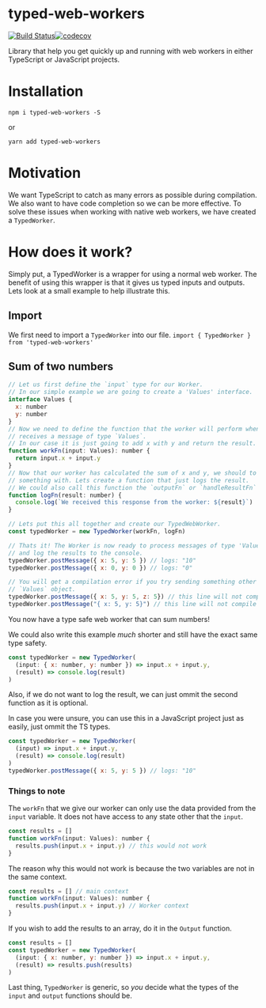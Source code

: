 # typed-web-workers
[![Build Status](https://travis-ci.org/AndersCan/typed-web-workers.svg?branch=master)](https://travis-ci.org/AndersCan/typed-web-workers)[![codecov](https://codecov.io/gh/AndersCan/typed-web-workers/branch/master/graph/badge.svg)](https://codecov.io/gh/AndersCan/typed-web-workers)

Library that help you get quickly up and running with web workers in either TypeScript or JavaScript projects.

# Installation
`npm i typed-web-workers -S`

or

`yarn add typed-web-workers`

# Motivation
We want TypeScript to catch as many errors as possible during compilation. We also want to have code completion so we can be more effective. To solve these issues when working with native web workers, we have created a `TypedWorker`.

# How does it work?
Simply put, a TypedWorker is a wrapper for using a normal web worker. The benefit of using this wrapper is that it gives us typed inputs and outputs. Lets look at a small example to help illustrate this.

## Import
We first need to import a `TypedWorker` into our file.
`import { TypedWorker } from 'typed-web-workers'`

## Sum of two numbers
```javascript
// Let us first define the `input` type for our Worker.
// In our simple example we are going to create a 'Values' interface.
interface Values {
  x: number
  y: number
}
// Now we need to define the function that the worker will perform when it
// receives a message of type `Values`.
// In our case it is just going to add x with y and return the result.
function workFn(input: Values): number {
  return input.x + input.y
}
// Now that our worker has calculated the sum of x and y, we should to do
// something with. Lets create a function that just logs the result.
// We could also call this function the `outputFn` or `handleResultFn`
function logFn(result: number) {
  console.log(`We received this response from the worker: ${result}`)
}

// Lets put this all together and create our TypedWebWorker.
const typedWorker = new TypedWorker(workFn, logFn)

// Thats it! The Worker is now ready to process messages of type 'Values'
// and log the results to the console.
typedWorker.postMessage({ x: 5, y: 5 }) // logs: "10"
typedWorker.postMessage({ x: 0, y: 0 }) // logs: "0"

// You will get a compilation error if you try sending something other than a
// `Values` object.
typedWorker.postMessage({ x: 5, y: 5, z: 5}) // this line will not compile
typedWorker.postMessage("{ x: 5, y: 5}") // this line will not compile

```
You now have a type safe web worker that can sum numbers!

We could also write this example *much* shorter and still have the exact same type safety.
```javascript
const typedWorker = new TypedWorker(
  (input: { x: number, y: number }) => input.x + input.y,
  (result) => console.log(result)
)
```
Also, if we do not want to log the result, we can just ommit the second function as it is optional.

In case you were unsure, you can use this in a JavaScript project just as easily, just ommit the TS types.
```javascript
const typedWorker = new TypedWorker(
  (input) => input.x + input.y,
  (result) => console.log(result)
)
typedWorker.postMessage({ x: 5, y: 5 }) // logs: "10"

```
### Things to note
The `workFn` that we give our worker can only use the data provided from the `input` variable.
It does not have access to any state other that the `input`.
```javascript
const results = []
function workFn(input: Values): number {
  results.push(input.x + input.y) // this would not work
}
```
The reason why this would not work is because the two variables are not in the same context.
```javascript
const results = [] // main context
function workFn(input: Values): number {
  results.push(input.x + input.y) // Worker context
}
```
If you wish to add the results to an array, do it in the `Output` function.
```javascript
const results = []
const typedWorker = new TypedWorker(
  (input: { x: number, y: number }) => input.x + input.y,
  (result) => results.push(results)
)
```
Last thing, `TypedWorker` is generic, so *you* decide what the types of the `input` and `output` functions should be.
